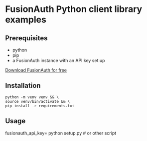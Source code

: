 # FusionAuth Python client library examples

## Prerequisites

* python 
* pip
* a FusionAuth instance with an API key set up

[Download FusionAuth for free](https://fusionauth.io/download)

## Installation

```
python -m venv venv && \
source venv/bin/activate && \
pip install -r requirements.txt
```

## Usage

fusionauth_api_key=<your api key> python setup.py # or other script
